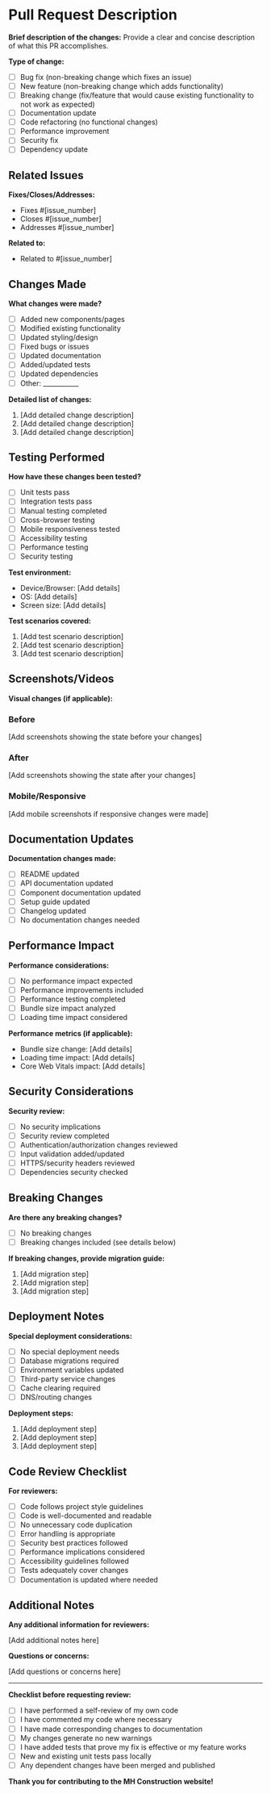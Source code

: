 # Pull Request Description

**Brief description of the changes:**
Provide a clear and concise description of what this PR accomplishes.

**Type of change:**

- [ ] Bug fix (non-breaking change which fixes an issue)
- [ ] New feature (non-breaking change which adds functionality)
- [ ] Breaking change (fix/feature that would cause existing functionality to not work as expected)
- [ ] Documentation update
- [ ] Code refactoring (no functional changes)
- [ ] Performance improvement
- [ ] Security fix
- [ ] Dependency update

## Related Issues

**Fixes/Closes/Addresses:**

- Fixes #[issue_number]
- Closes #[issue_number]
- Addresses #[issue_number]

**Related to:**

- Related to #[issue_number]

## Changes Made

**What changes were made?**

- [ ] Added new components/pages
- [ ] Modified existing functionality
- [ ] Updated styling/design
- [ ] Fixed bugs or issues
- [ ] Updated documentation
- [ ] Added/updated tests
- [ ] Updated dependencies
- [ ] Other: ___________

**Detailed list of changes:**

1. [Add detailed change description]
2. [Add detailed change description]
3. [Add detailed change description]

## Testing Performed

**How have these changes been tested?**

- [ ] Unit tests pass
- [ ] Integration tests pass
- [ ] Manual testing completed
- [ ] Cross-browser testing
- [ ] Mobile responsiveness tested
- [ ] Accessibility testing
- [ ] Performance testing
- [ ] Security testing

**Test environment:**

- Device/Browser: [Add details]
- OS: [Add details]
- Screen size: [Add details]

**Test scenarios covered:**

1. [Add test scenario description]
2. [Add test scenario description]
3. [Add test scenario description]

## Screenshots/Videos

**Visual changes (if applicable):**

### Before

[Add screenshots showing the state before your changes]

### After

[Add screenshots showing the state after your changes]

### Mobile/Responsive

[Add mobile screenshots if responsive changes were made]

## Documentation Updates

**Documentation changes made:**

- [ ] README updated
- [ ] API documentation updated
- [ ] Component documentation updated
- [ ] Setup guide updated
- [ ] Changelog updated
- [ ] No documentation changes needed

## Performance Impact

**Performance considerations:**

- [ ] No performance impact expected
- [ ] Performance improvements included
- [ ] Performance testing completed
- [ ] Bundle size impact analyzed
- [ ] Loading time impact considered

**Performance metrics (if applicable):**

- Bundle size change: [Add details]
- Loading time impact: [Add details]
- Core Web Vitals impact: [Add details]

## Security Considerations

**Security review:**

- [ ] No security implications
- [ ] Security review completed
- [ ] Authentication/authorization changes reviewed
- [ ] Input validation added/updated
- [ ] HTTPS/security headers reviewed
- [ ] Dependencies security checked

## Breaking Changes

**Are there any breaking changes?**

- [ ] No breaking changes
- [ ] Breaking changes included (see details below)

**If breaking changes, provide migration guide:**

1. [Add migration step]
2. [Add migration step]
3. [Add migration step]

## Deployment Notes

**Special deployment considerations:**

- [ ] No special deployment needs
- [ ] Database migrations required
- [ ] Environment variables updated
- [ ] Third-party service changes
- [ ] Cache clearing required
- [ ] DNS/routing changes

**Deployment steps:**

1. [Add deployment step]
2. [Add deployment step]
3. [Add deployment step]

## Code Review Checklist

**For reviewers:**

- [ ] Code follows project style guidelines
- [ ] Code is well-documented and readable
- [ ] No unnecessary code duplication
- [ ] Error handling is appropriate
- [ ] Security best practices followed
- [ ] Performance implications considered
- [ ] Accessibility guidelines followed
- [ ] Tests adequately cover changes
- [ ] Documentation is updated where needed

## Additional Notes

**Any additional information for reviewers:**

[Add additional notes here]

**Questions or concerns:**

[Add questions or concerns here]

---

**Checklist before requesting review:**

- [ ] I have performed a self-review of my own code
- [ ] I have commented my code where necessary
- [ ] I have made corresponding changes to documentation
- [ ] My changes generate no new warnings
- [ ] I have added tests that prove my fix is effective or my feature works
- [ ] New and existing unit tests pass locally
- [ ] Any dependent changes have been merged and published

**Thank you for contributing to the MH Construction website!**
